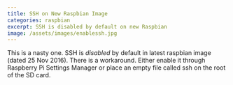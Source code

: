 ```yaml
---
title: SSH on New Raspbian Image
categories: raspbian
excerpt: SSH is disabled by default on new Raspbian 
image: /assets/images/enablessh.jpg
---
```

This is a nasty one. SSH is *disabled* by default in latest raspbian image (dated 25 Nov 2016).
There is a workaround. Either enable it through Raspberry Pi Settings Manager or place an empty file called ssh on the root of the SD card.
